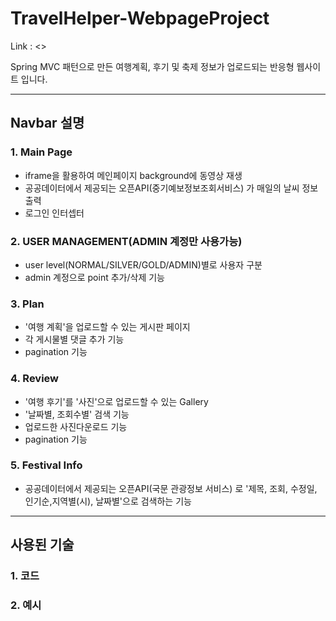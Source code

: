 # TravelHelper-WebpageProject
Link : <>

Spring MVC 패턴으로 만든 여행계획, 후기 및 축제 정보가 업로드되는 반응형 웹사이트 입니다.
<hr/>



## Navbar 설명

### 1. Main Page
- iframe을 활용하여 메인페이지 background에 동영상 재생
- 공공데이터에서 제공되는 오픈API(중기예보정보조회서비스) 가 매일의 날씨 정보 출력
- 로그인 인터셉터

### 2. USER MANAGEMENT(ADMIN 계정만 사용가능)
- user level(NORMAL/SILVER/GOLD/ADMIN)별로 사용자 구분
- admin 계정으로 point 추가/삭제 기능

### 3. Plan
- '여행 계획'을 업로드할 수 있는 게시판 페이지
- 각 게시물별 댓글 추가 기능
- pagination 기능

### 4. Review
- '여행 후기'를 '사진'으로 업로드할 수 있는 Gallery
- '날짜별, 조회수별' 검색 기능
- 업로드한 사진다운로드 기능
- pagination 기능

### 5. Festival Info
- 공공데이터에서 제공되는 오픈API(국문 관광정보 서비스) 로 '제목, 조회, 수정일, 인기순,지역별(시), 날짜별'으로 검색하는 기능

<hr/>




## 사용된 기술
### 1. 코드



### 2. 예시
